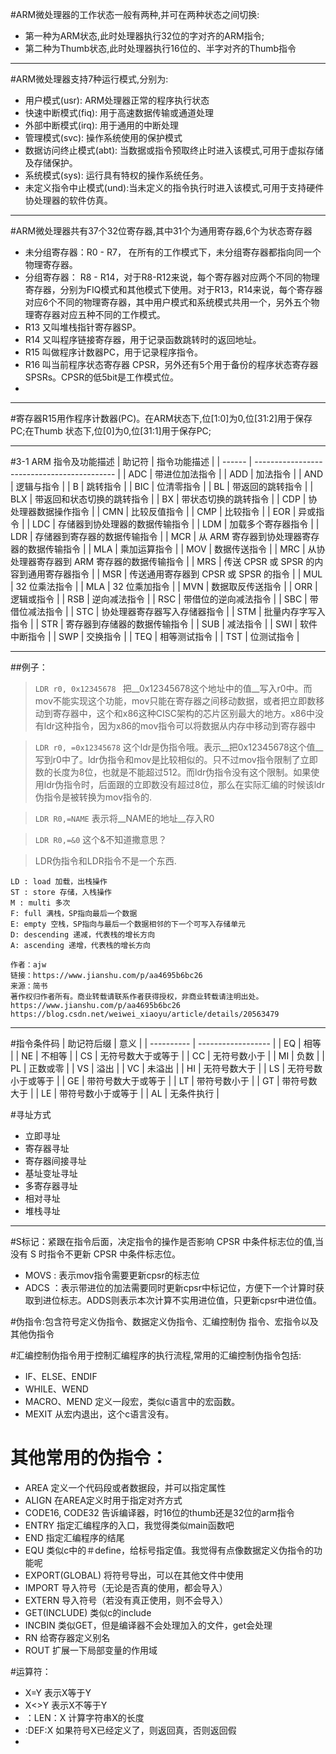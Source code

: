 
#ARM微处理器的工作状态一般有两种,并可在两种状态之间切换:
- 第一种为ARM状态,此时处理器执行32位的字对齐的ARM指令;
- 第二种为Thumb状态,此时处理器执行16位的、半字对齐的Thumb指令
***

#ARM微处理器支持7种运行模式,分别为:
- 用户模式(usr): ARM处理器正常的程序执行状态
- 快速中断模式(fiq): 用于高速数据传输或通道处理
- 外部中断模式(irq): 用于通用的中断处理
- 管理模式(svc): 操作系统使用的保护模式
- 数据访问终止模式(abt): 当数据或指令预取终止时进入该模式,可用于虚拟存储及存储保护。
- 系统模式(sys): 运行具有特权的操作系统任务。
- 未定义指令中止模式(und):当未定义的指令执行时进入该模式,可用于支持硬件协处理器的软件仿真。
***

#ARM微处理器共有37个32位寄存器,其中31个为通用寄存器,6个为状态寄存器
- 未分组寄存器：R0 - R7， 在所有的工作模式下，未分组寄存器都指向同一个物理寄存器。
- 分组寄存器： R8 - R14，对于R8-R12来说，每个寄存器对应两个不同的物理寄存器，分别为FIQ模式和其他模式下使用。对于R13，R14来说，每个寄存器对应6个不同的物理寄存器，其中用户模式和系统模式共用一个，另外五个物理寄存器对应五种不同的工作模式。
- R13 又叫堆栈指针寄存器SP。
- R14 又叫程序链接寄存器，用于记录函数跳转时的返回地址。
- R15 叫做程序计数器PC，用于记录程序指令。
- R16 叫当前程序状态寄存器 CPSR，另外还有5个用于备份的程序状态寄存器SPSRs。CPSR的低5bit是工作模式位。
- 
***


#寄存器R15用作程序计数器(PC)。在ARM状态下,位[1:0]为0,位[31:2]用于保存PC;在Thumb 状态下,位[0]为0,位[31:1]用于保存PC;

***


#3-1 ARM 指令及功能描述
| 助记符 | 指令功能描述                                |
| ------ | ------------------------------------------- |
| ADC    | 带进位加法指令                              |
| ADD    | 加法指令                                    |
| AND    | 逻辑与指令                                  |
| B      | 跳转指令                                    |
| BIC    | 位清零指令                                  |
| BL     | 带返回的跳转指令                            |
| BLX    | 带返回和状态切换的跳转指令                  |
| BX     | 带状态切换的跳转指令                        |
| CDP    | 协处理器数据操作指令                        |
| CMN    | 比较反值指令                                |
| CMP    | 比较指令                                    |
| EOR    | 异或指令                                    |
| LDC    | 存储器到协处理器的数据传输指令              |
| LDM    | 加载多个寄存器指令                          |
| LDR    | 存储器到寄存器的数据传输指令                |
| MCR    | 从 ARM 寄存器到协处理器寄存器的数据传输指令 |
| MLA    | 乘加运算指令                                |
| MOV    | 数据传送指令                                |
| MRC    | 从协处理器寄存器到 ARM 寄存器的数据传输指令 |
| MRS    | 传送 CPSR 或 SPSR 的内容到通用寄存器指令    |
| MSR    | 传送通用寄存器到 CPSR 或 SPSR 的指令        |
| MUL    | 32 位乘法指令                               |
| MLA    | 32 位乘加指令                               |
| MVN    | 数据取反传送指令                            |
| ORR    | 逻辑或指令                                  |
| RSB    | 逆向减法指令                                |
| RSC    | 带借位的逆向减法指令                        |
| SBC    | 带借位减法指令                              |
| STC    | 协处理器寄存器写入存储器指令                |
| STM    | 批量内存字写入指令                          |
| STR    | 寄存器到存储器的数据传输指令                |
| SUB    | 减法指令                                    |
| SWI    | 软件中断指令                                |
| SWP    | 交换指令                                    |
| TEQ    | 相等测试指令                                |
| TST    | 位测试指令                                  |
***
##例子：
> `LDR r0, 0x12345678 ` 把__0x12345678这个地址中的值__写入r0中。而mov不能实现这个功能，mov只能在寄存器之间移动数据，或者把立即数移动到寄存器中，这个和x86这种CISC架构的芯片区别最大的地方。x86中没有ldr这种指令，因为x86的mov指令可以将数据从内存中移动到寄存器中 

> `LDR r0, =0x12345678` 这个ldr是伪指令哦。表示__把0x12345678这个值__写到r0中了。ldr伪指令和mov是比较相似的。只不过mov指令限制了立即数的长度为8位，也就是不能超过512。而ldr伪指令没有这个限制。如果使用ldr伪指令时，后面跟的立即数没有超过8位，那么在实际汇编的时候该ldr伪指令是被转换为mov指令的.

> `LDR R0,=NAME` 表示将__NAME的地址__存入R0

> `LDR R0,=&0` 这个&不知道撒意思？

> LDR伪指令和LDR指令不是一个东西.

```
LD : load 加载，出栈操作
ST : store 存储，入栈操作
M : multi 多次
F: full 满栈，SP指向最后一个数据
E: empty 空栈，SP指向与最后一个数据相邻的下一个可写入存储单元
D: descending 递减，代表栈的增长方向
A: ascending 递增，代表栈的增长方向

作者：ajw
链接：https://www.jianshu.com/p/aa4695b6bc26
来源：简书
著作权归作者所有。商业转载请联系作者获得授权，非商业转载请注明出处。
https://www.jianshu.com/p/aa4695b6bc26
https://blog.csdn.net/weiwei_xiaoyu/article/details/20563479
```

***

#指令条件码
| 助记符后缀 | 意义               |
| ---------- | ------------------ |
| EQ         | 相等               |
| NE         | 不相等             |
| CS         | 无符号数大于或等于 |
| CC         | 无符号数小于       |
| MI         | 负数               |
| PL         | 正数或零           |
| VS         | 溢出               |
| VC         | 未溢出             |
| HI         | 无符号数大于       |
| LS         | 无符号数小于或等于 |
| GE         | 带符号数大于或等于 |
| LT         | 带符号数小于       |
| GT         | 带符号数大于       |
| LE         | 带符号数小于或等于 |
| AL         | 无条件执行         |

#寻址方式
- 立即寻址
- 寄存器寻址 
- 寄存器间接寻址
- 基址变址寻址 
- 多寄存器寻址
- 相对寻址
- 堆栈寻址
***

#S标记：紧跟在指令后面，决定指令的操作是否影响 CPSR 中条件标志位的值,当没有 S 时指令不更新 CPSR 中条件标志位。
- MOVS : 表示mov指令需要更新cpsr的标志位
- ADCS ：表示带进位的加法需要同时更新cpsr中标记位，方便下一个计算时获取到进位标志。ADDS则表示本次计算不实用进位值，只更新cpsr中进位值。

#伪指令:包含符号定义伪指令、数据定义伪指令、汇编控制伪 指令、宏指令以及其他伪指令

#汇编控制伪指令用于控制汇编程序的执行流程,常用的汇编控制伪指令包括:
- IF、ELSE、ENDIF
- WHILE、WEND
- MACRO、MEND 定义一段宏，类似c语言中的宏函数。
- MEXIT 从宏内退出，这个c语言没有。

# 其他常用的伪指令：
- AREA  定义一个代码段或者数据段，并可以指定属性
- ALIGN 在AREA定义时用于指定对齐方式
- CODE16, CODE32 告诉编译器，时16位的thumb还是32位的arm指令
- ENTRY 指定汇编程序的入口，我觉得类似main函数吧
- END 指定汇编程序的结尾
- EQU 类似c中的＃define，给标号指定值。我觉得有点像数据定义伪指令的功能呢
- EXPORT(GLOBAL) 将符号导出，可以在其他文件中使用
- IMPORT 导入符号（无论是否真的使用，都会导入）
- EXTERN 导入符号（若没有真正使用，则不会导入）
- GET(INCLUDE) 类似c的include
- INCBIN 类似GET，但是编译器不会处理加入的文件，get会处理
- RN 给寄存器定义别名
- ROUT 扩展一下局部变量的作用域

#运算符：
- X=Y  表示X等于Y
- X<>Y 表示X不等于Y
- ：LEN：X   计算字符串X的长度
- :DEF:X  如果符号X已经定义了，则返回真，否则返回假
- 

 

